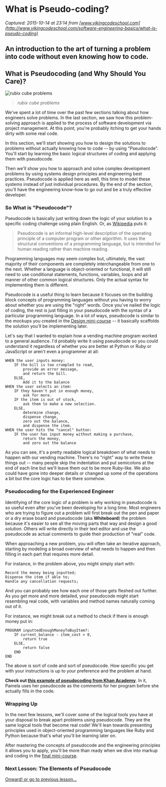 # What is Pseudo-coding?

_Captured: 2015-10-14 at 23:14 from [www.vikingcodeschool.com](http://www.vikingcodeschool.com/software-engineering-basics/what-is-pseudo-coding)_

##  An introduction to the art of turning a problem into code without even knowing how to code. 

## What is Pseudocoding (and Why Should You Care)?

![rubix cube problems](http://s3.amazonaws.com/viking_education/web_development/prep_engineering/rubix_supercube_small.jpg)

> _rubix cube problems_

We've spent a lot of time over the past few sections talking about how engineers solve problems. In the last section, we saw how this problem-solving approach is applied to the process of software development via project management. At this point, you're probably itching to get your hands dirty with some real code.

In this section, we'll start showing you how to design the solutions to problems without actually knowing how to code -- by using "Pseudocode". You'll start by learning the basic logical structures of coding and applying them with pseudocode.

Then we'll show you how to approach and solve complex development problems by using systems design principles and engineering best practices. Pseudocode is applied here as well, this time to model these systems instead of just individual procedures. By the end of the section, you'll have the engineering know-how to go out and be a truly effective developer.

### So What is "Pseudocode"?

Pseudocode is basically just writing down the logic of your solution to a specific coding challenge using plain English. Or, as [Wikipedia](http://en.wikipedia.org/wiki/Pseudocode) puts it:

> Pseudocode is an informal high-level description of the operating principle of a computer program or other algorithm. It uses the structural conventions of a programming language, but is intended for human reading rather than machine reading.

Programming languages may seem complex but, ultimately, the vast majority of their components are completely interchangeable from one to the next. Whether a language is object-oriented or functional, it will still need to use conditional statements, functions, variables, loops and all manner of other common logical structures. Only the actual syntax for implementing them is different.

Pseudocode is a useful thing to learn because it focuses on the building block concepts of programming languages without you having to worry about whether you are using the "right" words. Once you've nailed the logic of coding, the rest is just filling in your pseudocode with the syntax of a particular programming language. In a lot of ways, pseudocode is similar to the mockups you created in the [Design mini-course](http://www.vikingcodeschool.com/web-design-basics) \-- it basically scaffolds the solution you'll be implementing later.

Let's say that I wanted to explain how a vending machine program worked to a general audience. I'd probably write it using pseudocode so you could understand it regardless of whether you are better at Python or Ruby or JavaScript or aren't even a programmer at all:
    
    
    WHEN the user inputs money:
        IF the bill is too crumpled to read,
            provide an error message,
            and return the bill.
        ELSE,
            Add it to the balance
    WHEN the user selects an item:
        IF they haven't put in enough money, 
            ask for more.
        IF the item is out of stock, 
            ask them to make a new selection.
        ELSE, 
            determine change,
            dispense change,
            zero out the balance,
            and dispense the item.
    WHEN the user hits the "cancel" button:
        IF the user has input money without making a purchase,
            return the money,
            and zero out the balance
    

As you can see, it's a pretty readable logical breakdown of what needs to happen with our vending machine. There's no "right" way to write these things out -- many people skip the indentation and put semicolons at the end of each line but we'll leave them out to be more Ruby-like. We also could have gone into deeper details or changed up some of the operations a bit but the core logic has to be there somehow.

### Pseudocoding for the Experienced Engineer

Identifying of the core logic of a problem is why working in pseudocode is so useful even after you've been developing for a long time. Most engineers who are trying to figure out a problem will first break out the pen and paper or a dry erase board and pseudocode (aka **Whiteboard**) the problem because it's easier to see all the moving parts that way and design a good solution. Others will write directly in their text editor and use the pseudocode as actual comments to guide their production of "real" code.

When approaching a new problem, you will often take an iterative approach, starting by modeling a broad overview of what needs to happen and then filling in each part that requires more detail.

For instance, in the problem above, you might simply start with:
    
    
    Record the money being inputted;
    Dispense the item if able to;
    Handle any cancellation requests;
    

And you can probably see how each one of those gets fleshed out further. As you get more and more detailed, your pseudocode might start resembling real code, with variables and method names naturally coming out of it.

For instance, we might break out a method to check if there is enough money put in:
    
    
    PROGRAM inputtedEnoughMoneyToBuyItem?:
        IF current_balance - item_cost > 0,
            return true
        ELSE,
            return false
        END
    END
    

The above is sort of code and sort of pseudocode. How specific you get with your instructions is up to your preference and the problem at hand.

**Check out [this example of pseudocoding from Khan Academy](https://www.khanacademy.org/computing/cs/programming/good-practices/p/pseudo-code)**. In it, Pamela uses her pseudocode as the comments for her program before she actually fills in the code.

### Wrapping Up

In the next few lessons, we'll cover some of the logical tools you have at your disposal to break apart problems using pseudocode. They are the same logical tools that become real code! We'll lean towards presenting principles used in object-oriented programming languages like Ruby and Python because that's what you'll be learning later on.

After mastering the concepts of pseudocode and the engineering principles it allows you to apply, you'll be more than ready when we dive into markup and coding in the [final mini-course](http://www.vikingcodeschool.com/web-markup-and-coding).

###  Next Lesson: The Elements of Pseudocode 

[ Onward! ](http://www.vikingcodeschool.com/software-engineering-basics/the-elements-of-pseudocode) [ or go to previous lesson... ](http://www.vikingcodeschool.com/software-engineering-basics/stories-for-the-e-commerce-app)
